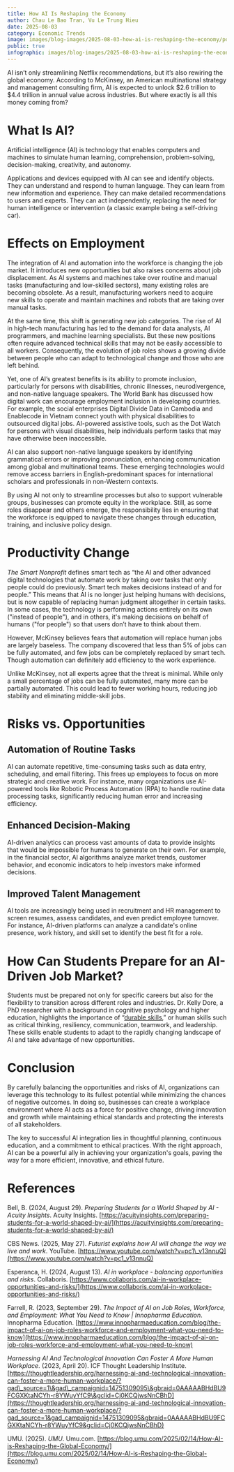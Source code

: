 ```yaml
---
title: How AI Is Reshaping the Economy
author: Chau Le Bao Tran, Vu Le Trung Hieu
date: 2025-08-03
category: Economic Trends
image: images/blog-images/2025-08-03-how-ai-is-reshaping-the-economy/post-image.png
public: true
infographic: images/blog-images/2025-08-03-how-ai-is-reshaping-the-economy/infographic.png
---
```


AI isn’t only streamlining Netflix recommendations, but it’s also rewiring the global economy. According to McKinsey, an American multinational strategy and management consulting firm, AI is expected to unlock $2.6 trillion to $4.4 trillion in annual value across industries. But where exactly is all this money coming from?

# What Is AI?

Artificial intelligence (AI) is technology that enables computers and machines to simulate human learning, comprehension, problem-solving, decision-making, creativity, and autonomy.

Applications and devices equipped with AI can see and identify objects. They can understand and respond to human language. They can learn from new information and experience. They can make detailed recommendations to users and experts. They can act independently, replacing the need for human intelligence or intervention (a classic example being a self-driving car).

# Effects on Employment

The integration of AI and automation into the workforce is changing the job market. It introduces new opportunities but also raises concerns about job displacement. As AI systems and machines take over routine and manual tasks (manufacturing and low-skilled sectors), many existing roles are becoming obsolete. As a result, manufacturing workers need to acquire new skills to operate and maintain machines and robots that are taking over manual tasks. 

At the same time, this shift is generating new job categories. The rise of AI in high-tech manufacturing has led to the demand for data analysts, AI programmers, and machine learning specialists. But these new positions often require advanced technical skills that may not be easily accessible to all workers. Consequently, the evolution of job roles shows a growing divide between people who can adapt to technological change and those who are left behind.

Yet, one of AI’s greatest benefits is its ability to promote inclusion, particularly for persons with disabilities, chronic illnesses, neurodivergence, and non-native language speakers. The World Bank has discussed how digital work can encourage employment inclusion in developing countries. For example, the social enterprises Digital Divide Data in Cambodia and Enablecode in Vietnam connect youth with physical disabilities to outsourced digital jobs. AI-powered assistive tools, such as the Dot Watch for persons with visual disabilities, help individuals perform tasks that may have otherwise been inaccessible.

AI can also support non-native language speakers by identifying grammatical errors or improving pronunciation, enhancing communication among global and multinational teams. These emerging technologies would remove access barriers in English-predominant spaces for international scholars and professionals in non-Western contexts.

By using AI not only to streamline processes but also to support vulnerable groups, businesses can promote equity in the workplace. Still, as some roles disappear and others emerge, the responsibility lies in ensuring that the workforce is equipped to navigate these changes through education, training, and inclusive policy design.

# Productivity Change

*The Smart Nonprofit* defines smart tech as “the AI and other advanced digital technologies that automate work by taking over tasks that only people could do previously. Smart tech makes decisions instead of and for people.” This means that AI is no longer just helping humans with decisions, but is now capable of replacing human judgment altogether in certain tasks. In some cases, the technology is performing actions entirely on its own ("instead of people"), and in others, it's making decisions on behalf of humans ("for people") so that users don’t have to think about them.

However, McKinsey believes fears that automation will replace human jobs are largely baseless. The company discovered that less than 5% of jobs can be fully automated, and few jobs can be completely replaced by smart tech. Though automation can definitely add efficiency to the work experience.

Unlike McKinsey, not all experts agree that the threat is minimal. While only a small percentage of jobs can be fully automated, many more can be partially automated. This could lead to fewer working hours, reducing job stability and eliminating middle-skill jobs.

# Risks vs. Opportunities

## Automation of Routine Tasks

AI can automate repetitive, time-consuming tasks such as data entry, scheduling, and email filtering. This frees up employees to focus on more strategic and creative work. For instance, many organizations use AI-powered tools like Robotic Process Automation (RPA) to handle routine data processing tasks, significantly reducing human error and increasing efficiency.

## Enhanced Decision-Making

AI-driven analytics can process vast amounts of data to provide insights that would be impossible for humans to generate on their own. For example, in the financial sector, AI algorithms analyze market trends, customer behavior, and economic indicators to help investors make informed decisions.

## Improved Talent Management

AI tools are increasingly being used in recruitment and HR management to screen resumes, assess candidates, and even predict employee turnover. For instance, AI-driven platforms can analyze a candidate's online presence, work history, and skill set to identify the best fit for a role.

# How Can Students Prepare for an AI-Driven Job Market?

Students must be prepared not only for specific careers but also for the flexibility to transition across different roles and industries. Dr. Kelly Dore, a PhD researcher with a background in cognitive psychology and higher education, highlights the importance of “[durable skills](https://americasucceeds.org/policy-priorities/durable-skills#:~:text=Durable%20Skills%20include%20a%20combination,%2C%20growth%20mindset%2C%20and%20leadership.),” or human skills such as critical thinking, resiliency, communication, teamwork, and leadership. These skills enable students to adapt to the rapidly changing landscape of AI and take advantage of new opportunities. 

# Conclusion

By carefully balancing the opportunities and risks of AI, organizations can leverage this technology to its fullest potential while minimizing the chances of negative outcomes. In doing so, businesses can create a workplace environment where AI acts as a force for positive change, driving innovation and growth while maintaining ethical standards and protecting the interests of all stakeholders.

The key to successful AI integration lies in thoughtful planning, continuous education, and a commitment to ethical practices. With the right approach, AI can be a powerful ally in achieving your organization's goals, paving the way for a more efficient, innovative, and ethical future.

# References

Bell, B. (2024, August 29). *Preparing Students for a World Shaped by AI \- Acuity Insights*. Acuity Insights. [https://acuityinsights.com/preparing-students-for-a-world-shaped-by-ai/](https://acuityinsights.com/preparing-students-for-a-world-shaped-by-ai/)  

CBS News. (2025, May 27). *Futurist explains how AI will change the way we live and work*. YouTube. [https://www.youtube.com/watch?v=pc1\_v13nnuQ](https://www.youtube.com/watch?v=pc1_v13nnuQ)  

Esperanca, H. (2024, August 13). *AI in workplace \- balancing opportunities and risks*. Collaboris. [https://www.collaboris.com/ai-in-workplace-opportunities-and-risks/](https://www.collaboris.com/ai-in-workplace-opportunities-and-risks/)  

Farrell, R. (2023, September 29). *The Impact of AI on Job Roles, Workforce, and Employment: What You Need to Know | Innopharma Education*. Innopharma Education. [https://www.innopharmaeducation.com/blog/the-impact-of-ai-on-job-roles-workforce-and-employment-what-you-need-to-know](https://www.innopharmaeducation.com/blog/the-impact-of-ai-on-job-roles-workforce-and-employment-what-you-need-to-know)  

*Harnessing AI And Technological Innovation Can Foster A More Human Workplace*. (2023, April 20). ICF Thought Leadership Institute. [https://thoughtleadership.org/harnessing-ai-and-technological-innovation-can-foster-a-more-human-workplace/?gad\_source=1\&gad\_campaignid=14751309095\&gbraid=0AAAAABHdBU9FCGXKtaNCYh-r8YWuyYfC9\&gclid=Cj0KCQjwsNnCBhD](https://thoughtleadership.org/harnessing-ai-and-technological-innovation-can-foster-a-more-human-workplace/?gad_source=1&gad_campaignid=14751309095&gbraid=0AAAAABHdBU9FCGXKtaNCYh-r8YWuyYfC9&gclid=Cj0KCQjwsNnCBhD)  

UMU. (2025). *UMU*. Umu.com. [https://blog.umu.com/2025/02/14/How-AI-is-Reshaping-the-Global-Economy/](https://blog.umu.com/2025/02/14/How-AI-is-Reshaping-the-Global-Economy/)

